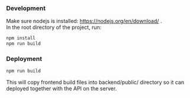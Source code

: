 ### Development

Make sure nodejs is installed: https://nodejs.org/en/download/ . <br/>
In the root directory of the project, run:

```sh
npm install
npm run build
```

### Deployment

```sh
npm run build
```

This will copy frontend build files into backend/public/ directory so it can deployed together with the API on the server.
